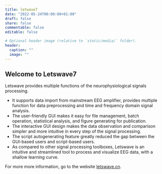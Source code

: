 ```yaml
---
title: letwave7
date: "2022-05-24T00:00:00+01:00"
draft: false
share: false
commentable: false
editable: false

# Optional header image (relative to `static/media/` folder).
header:
  caption: ""
  image: ""
---
```

<!-- Google tag (gtag.js) -->

## **Welcome to Letswave7**
Letswave provides multiple functions of the neurophysiological signals processing. 
- It supports data import from mainstream EEG amplifier, provides multiple function for data preprocessing and time and frequency domain signal analysis. 
- The user-friendly GUI makes it easy for file management, batch operation, statistical analysis, and figure generating for publication. 
- The interactive GUI design makes the data observation and comparison simpler and more intuitive in every step of the signal processing. 
- The script autogenerating feature greatly reduced the gap between the GUI-based users and script-based users. 
- As compared to other signal processing toolboxes, Letswave is an intuitive and streamlined tool to process and visualize EEG data, with a shallow learning curve.

For more more information, go to the website [letswave.cn](https://letswave.cn/).

<script async src="https://www.googletagmanager.com/gtag/js?id=G-NFT8YCEW9J"></script>
<script>
  window.dataLayer = window.dataLayer || [];
  function gtag(){dataLayer.push(arguments);}
  gtag('js', new Date());

  gtag('config', 'G-NFT8YCEW9J');
</script>